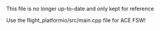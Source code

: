 This file is no longer up-to-date and only kept for reference

Use the flight_platformio/src/main.cpp file for ACE FSW!